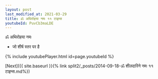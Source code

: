 ```yaml
---
layout: post
last_modified_at: 2021-03-29
title: ॐ अथिरोहया नमः ११ टाइम्स
youtubeId: PuvCb3maLDE
---
```

 
 
 ॐ अथिरोहया नमः  
 
 -  जो शीर्ष स्तर पर है 
 
  
 
  
 
 
 
 
 
 


{% include youtubePlayer.html id=page.youtubeId %}
 
[Next]({{ site.baseurl }}{% link  split2/_posts/2014-09-18-ॐ शीलदारिने नमः ११ टाइम्स.md%})
 

